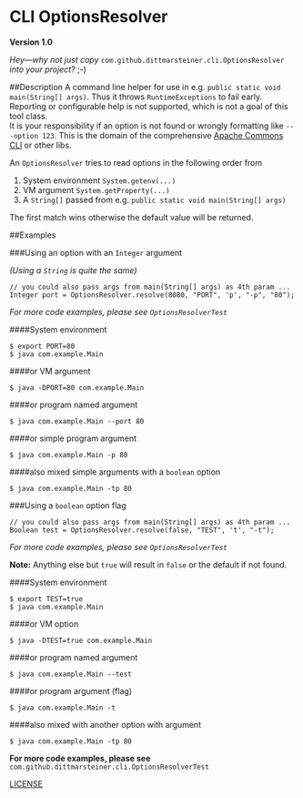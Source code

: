 # CLI OptionsResolver

**Version 1.0**

*Hey—why not just copy* `com.github.dittmarsteiner.cli.OptionsResolver` *into your project?* ;-)

##Description
A command line helper for use in e.g. `public static void main(String[] args)`. 
Thus it throws `RuntimeExceptions` to fail early.  
Reporting or configurable help is not supported, which is not a goal of this tool class.  
It is your responsibility if an option is not found or wrongly formatting like `---option 123`.
This is the domain of the comprehensive [Apache Commons CLI](https://commons.apache.org/proper/commons-cli/) or other libs.

An `OptionsResolver` tries to read options in the following order from

1. System environment `System.getenv(...)`
2. VM argument `System.getProperty(...)`
3. A `String[]` passed from e.g. `public static void main(String[] args)`

The first match wins otherwise the default value will be returned.

##Examples

###Using an option with an `Integer` argument 

*(Using a `String` is quite the same)*

```lang:java
// you could also pass args from main(String[] args) as 4th param ...
Integer port = OptionsResolver.resolve(8080, "PORT", 'p', "-p", "80");
```

*For more code examples, please see `OptionsResolverTest`*
 
####System environment

    $ export PORT=80
    $ java com.example.Main
 
####or VM argument

    $ java -DPORT=80 com.example.Main
 
####or program named argument

    $ java com.example.Main --port 80
 
####or simple program argument

    $ java com.example.Main -p 80
 
####also mixed simple arguments with a `boolean` option

    $ java com.example.Main -tp 80
 
###Using a `boolean` option flag

```lang:java
// you could also pass args from main(String[] args) as 4th param ...
Boolean test = OptionsResolver.resolve(false, "TEST", 't', "-t");
```

*For more code examples, please see `OptionsResolverTest`*

**Note:** Anything else but `true`  will result in `false` or the default if not found.
 
####System environment

    $ export TEST=true
    $ java com.example.Main
 
####or VM option

    $ java -DTEST=true com.example.Main
 
####or program named argument

    $ java com.example.Main --test
 
####or program argument (flag)

    $ java com.example.Main -t
 
####also mixed with another option with argument

    $ java com.example.Main -tp 80
 
**For more code examples, please see** `com.github.dittmarsteiner.cli.OptionsResolverTest`

[LICENSE](LICENSE)
